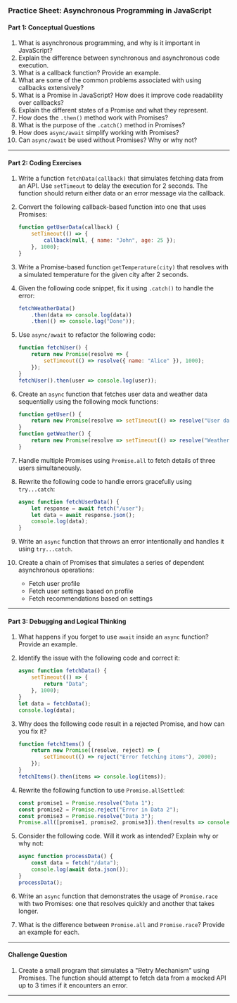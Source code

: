 ### **Practice Sheet: Asynchronous Programming in JavaScript**

#### **Part 1: Conceptual Questions**  
1. What is asynchronous programming, and why is it important in JavaScript?  
2. Explain the difference between synchronous and asynchronous code execution.  
3. What is a callback function? Provide an example.  
4. What are some of the common problems associated with using callbacks extensively?  
5. What is a Promise in JavaScript? How does it improve code readability over callbacks?  
6. Explain the different states of a Promise and what they represent.  
7. How does the `.then()` method work with Promises?  
8. What is the purpose of the `.catch()` method in Promises?  
9. How does `async/await` simplify working with Promises?  
10. Can `async/await` be used without Promises? Why or why not?  

---

#### **Part 2: Coding Exercises**  

1. Write a function `fetchData(callback)` that simulates fetching data from an API. Use `setTimeout` to delay the execution for 2 seconds. The function should return either data or an error message via the callback.  

2. Convert the following callback-based function into one that uses Promises:  
   ```javascript
   function getUserData(callback) {
       setTimeout(() => {
           callback(null, { name: "John", age: 25 });
       }, 1000);
   }
   ```  

3. Write a Promise-based function `getTemperature(city)` that resolves with a simulated temperature for the given city after 2 seconds.  

4. Given the following code snippet, fix it using `.catch()` to handle the error:  
   ```javascript
   fetchWeatherData()
       .then(data => console.log(data))
       .then(() => console.log("Done"));
   ```  

5. Use `async/await` to refactor the following code:  
   ```javascript
   function fetchUser() {
       return new Promise(resolve => {
           setTimeout(() => resolve({ name: "Alice" }), 1000);
       });
   }
   fetchUser().then(user => console.log(user));
   ```  

6. Create an `async` function that fetches user data and weather data sequentially using the following mock functions:  
   ```javascript
   function getUser() {
       return new Promise(resolve => setTimeout(() => resolve("User data"), 1000));
   }
   function getWeather() {
       return new Promise(resolve => setTimeout(() => resolve("Weather data"), 1000));
   }
   ```  

7. Handle multiple Promises using `Promise.all` to fetch details of three users simultaneously.  

8. Rewrite the following code to handle errors gracefully using `try...catch`:  
   ```javascript
   async function fetchUserData() {
       let response = await fetch("/user");
       let data = await response.json();
       console.log(data);
   }
   ```  

9. Write an `async` function that throws an error intentionally and handles it using `try...catch`.  

10. Create a chain of Promises that simulates a series of dependent asynchronous operations:  
    - Fetch user profile  
    - Fetch user settings based on profile  
    - Fetch recommendations based on settings  

---

#### **Part 3: Debugging and Logical Thinking**  

1. What happens if you forget to use `await` inside an `async` function? Provide an example.  
2. Identify the issue with the following code and correct it:  
   ```javascript
   async function fetchData() {
       setTimeout(() => {
           return "Data";
       }, 1000);
   }
   let data = fetchData();
   console.log(data);
   ```  

3. Why does the following code result in a rejected Promise, and how can you fix it?  
   ```javascript
   function fetchItems() {
       return new Promise((resolve, reject) => {
           setTimeout(() => reject("Error fetching items"), 2000);
       });
   }
   fetchItems().then(items => console.log(items));
   ```  

4. Rewrite the following function to use `Promise.allSettled`:  
   ```javascript
   const promise1 = Promise.resolve("Data 1");
   const promise2 = Promise.reject("Error in Data 2");
   const promise3 = Promise.resolve("Data 3");
   Promise.all([promise1, promise2, promise3]).then(results => console.log(results));
   ```  

5. Consider the following code. Will it work as intended? Explain why or why not:  
   ```javascript
   async function processData() {
       const data = fetch("/data");
       console.log(await data.json());
   }
   processData();
   ```  

6. Write an `async` function that demonstrates the usage of `Promise.race` with two Promises: one that resolves quickly and another that takes longer.  

7. What is the difference between `Promise.all` and `Promise.race`? Provide an example for each.  

---

#### **Challenge Question**  
1. Create a small program that simulates a "Retry Mechanism" using Promises. The function should attempt to fetch data from a mocked API up to 3 times if it encounters an error.  

---  

